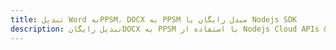 ---title: تبدیل Word بهPPSM، DOCX به PPSM مبدل رایگان یا Nodejs SDKdescription: تبدیل رایگانDOCX به PPSM با استفاده از Nodejs Cloud APIs & SDK. همچنین اسناد Microsoft Word و OpenOffice را در Cloud ایجاد، ویرایش و رندر کنید.---